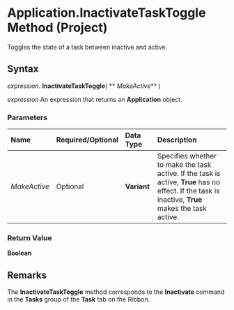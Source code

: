 
# Application.InactivateTaskToggle Method (Project)

Toggles the state of a task between inactive and active.


## Syntax

 _expression_. **InactivateTaskToggle**( ** _MakeActive_** )

 _expression_ An expression that returns an **Application** object.


### Parameters



|**Name**|**Required/Optional**|**Data Type**|**Description**|
|:-----|:-----|:-----|:-----|
| _MakeActive_|Optional|**Variant**|Specifies whether to make the task active. If the task is active,  **True** has no effect. If the task is inactive, **True** makes the task active.|

### Return Value

 **Boolean**


## Remarks

The  **InactivateTaskToggle** method corresponds to the **Inactivate** command in the **Tasks** group of the **Task** tab on the Ribbon.

